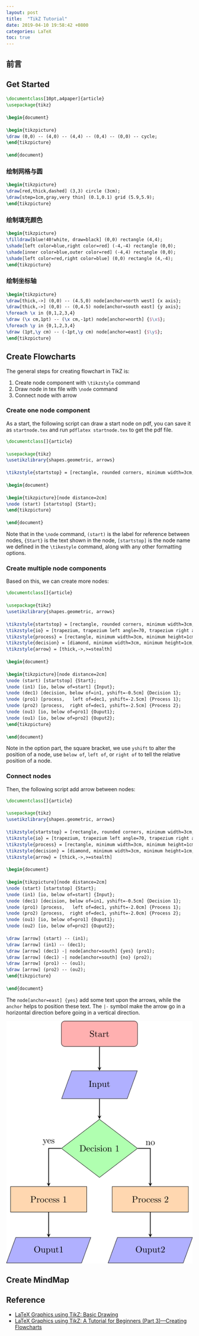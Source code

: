 ```yaml
---
layout: post
title:  "TikZ Tutorial"
date: 2019-04-10 19:58:42 +0800
categories: LaTeX
toc: true
---
```


## 前言

## Get Started

```latex
\documentclass[10pt,a4paper]{article}
\usepackage{tikz}

\begin{document}

\begin{tikzpicture}
\draw (0,0) -- (4,0) -- (4,4) -- (0,4) -- (0,0) -- cycle;
\end{tikzpicture}

\end{document}
```

### 绘制网格与圆

```latex
\begin{tikzpicture}
\draw[red,thick,dashed] (3,3) circle (3cm);
\draw[step=1cm,gray,very thin] (0.1,0.1) grid (5.9,5.9);
\end{tikzpicture}
```

### 绘制填充颜色

```latex
\begin{tikzpicture}
\filldraw[blue!40!white, draw=black] (0,0) rectangle (4,4);
\shade[left color=blue,right color=red] (-4,-4) rectangle (0,0);
\shade[inner color=blue,outer color=red] (-4,4) rectangle (0,0);
\shade[left color=red,right color=blue] (0,0) rectangle (4,-4);
\end{tikzpicture}
```

### 绘制坐标轴
```latex
\begin{tikzpicture}
\draw[thick,->] (0,0) -- (4.5,0) node[anchor=north west] {x axis};
\draw[thick,->] (0,0) -- (0,4.5) node[anchor=south east] {y axis};
\foreach \x in {0,1,2,3,4}
\draw (\x cm,1pt) -- (\x cm,-1pt) node[anchor=north] {$\x$};
\foreach \y in {0,1,2,3,4}
\draw (1pt,\y cm) -- (-1pt,\y cm) node[anchor=east] {$\y$};
\end{tikzpicture}
```

## Create Flowcharts

The general steps for creating flowchart in TikZ is:

1. Create node component with ``\tikzstyle`` command
2. Draw node in tex file with ``\node`` command
3. Connect node with arrow

### Create one node component

As a start, the following script can draw a start node on pdf, you can save it as ``startnode.tex`` and run ``pdflatex startnode.tex`` to get the pdf file.

```latex
\documentclass[]{article}

\usepackage{tikz}
\usetikzlibrary{shapes.geometric, arrows}

\tikzstyle{startstop} = [rectangle, rounded corners, minimum width=3cm, minimum height=1cm,text centered, draw=black, fill=red!30]

\begin{document}

\begin{tikzpicture}[node distance=2cm]
\node (start) [startstop] {Start};
\end{tikzpicture}

\end{document}
```

Note that in the ``\node`` command, ``(start)`` is the label for reference between nodes, ``{Start}`` is the text shown in the node, ``[startstop]`` is the node name we defined in the ``\tikestyle`` command, along with any other formatting options.

### Create multiple node components

Based on this, we can create more nodes:

```latex
\documentclass[]{article}

\usepackage{tikz}
\usetikzlibrary{shapes.geometric, arrows}

\tikzstyle{startstop} = [rectangle, rounded corners, minimum width=3cm, minimum height=1cm,text centered, draw=black, fill=red!30]
\tikzstyle{io} = [trapezium, trapezium left angle=70, trapezium right angle=110, minimum width=3cm, minimum height=1cm, text centered, draw=black, fill=blue!30]
\tikzstyle{process} = [rectangle, minimum width=3cm, minimum height=1cm, text centered, draw=black, fill=orange!30]
\tikzstyle{decision} = [diamond, minimum width=3cm, minimum height=1cm, text centered, draw=black, fill=green!30]
\tikzstyle{arrow} = [thick,->,>=stealth]

\begin{document}

\begin{tikzpicture}[node distance=2cm]
\node (start) [startstop] {Start};
\node (in1) [io, below of=start] {Input};
\node (dec1) [decision, below of=in1, yshift=-0.5cm] {Decision 1};
\node (pro1) [process,   left of=dec1, yshift=-2.5cm] {Process 1};
\node (pro2) [process,  right of=dec1, yshift=-2.5cm] {Process 2};
\node (ou1) [io, below of=pro1] {Ouput1};
\node (ou1) [io, below of=pro2] {Ouput2};
\end{tikzpicture}

\end{document}
```

Note in the option part, the square bracket, we use ``yshift`` to alter the position of a node, use ``below of``, ``left of``, or ``right of`` to tell the relative position of a node.

### Connect nodes

Then, the following script add arrow between nodes:

```latex
\documentclass[]{article}

\usepackage{tikz}
\usetikzlibrary{shapes.geometric, arrows}

\tikzstyle{startstop} = [rectangle, rounded corners, minimum width=3cm, minimum height=1cm,text centered, draw=black, fill=red!30]
\tikzstyle{io} = [trapezium, trapezium left angle=70, trapezium right angle=110, minimum width=3cm, minimum height=1cm, text centered, draw=black, fill=blue!30]
\tikzstyle{process} = [rectangle, minimum width=3cm, minimum height=1cm, text centered, draw=black, fill=orange!30]
\tikzstyle{decision} = [diamond, minimum width=3cm, minimum height=1cm, text centered, draw=black, fill=green!30]
\tikzstyle{arrow} = [thick,->,>=stealth]

\begin{document}

\begin{tikzpicture}[node distance=2cm]
\node (start) [startstop] {Start};
\node (in1) [io, below of=start] {Input};
\node (dec1) [decision, below of=in1, yshift=-0.5cm] {Decision 1};
\node (pro1) [process,   left of=dec1, yshift=-2.0cm] {Process 1};
\node (pro2) [process,  right of=dec1, yshift=-2.0cm] {Process 2};
\node (ou1) [io, below of=pro1] {Ouput1};
\node (ou2) [io, below of=pro2] {Ouput2};

\draw [arrow] (start) -- (in1);
\draw [arrow] (in1) -- (dec1);
\draw [arrow] (dec1) -| node[anchor=south] {yes} (pro1);
\draw [arrow] (dec1) -| node[anchor=south] {no} (pro2);
\draw [arrow] (pro1) -- (ou1);
\draw [arrow] (pro2) -- (ou2);
\end{tikzpicture}

\end{document}
```

The ``node[anchor=east] {yes}`` add some text upon the arrows, while the ``anchor`` helps to position these text. The ``|-`` symbol make the arrow go in a horizontal direction before going in a vertical direction.

![flowchart](/assets/2019-04-10-tikz-tutorial/flowchart.svg)

## Create MindMap

## Reference

* [LaTeX Graphics using TikZ: Basic Drawing](https://www.overleaf.com/learn/latex/LaTeX_Graphics_using_TikZ:_A_Tutorial_for_Beginners_(Part_1)%E2%80%94Basic_Drawing)
* [LaTeX Graphics using TikZ: A Tutorial for Beginners (Part 3)—Creating Flowcharts](https://www.overleaf.com/learn/latex/LaTeX_Graphics_using_TikZ:_A_Tutorial_for_Beginners_(Part_3)%E2%80%94Creating_Flowcharts)
